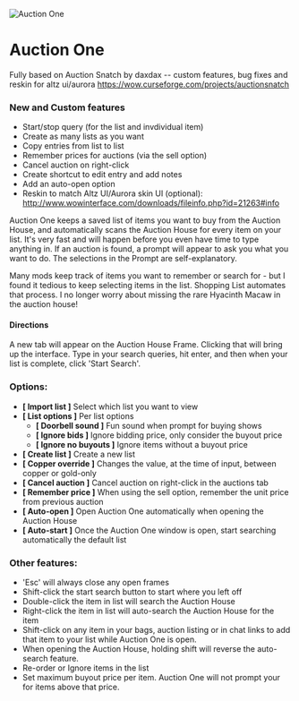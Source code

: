 ![Auction One](http://i.imgur.com/Ot8cCbM.jpg)

# Auction One
Fully based on Auction Snatch by daxdax -- custom features, bug fixes and reskin for altz ui/aurora
https://wow.curseforge.com/projects/auctionsnatch

### New and Custom features
* Start/stop query (for the list and invdividual item)
* Create as many lists as you want
* Copy entries from list to list
* Remember prices for auctions (via the sell option)
* Cancel auction on right-click
* Create shortcut to edit entry and add notes
* Add an auto-open option
* Reskin to match Altz UI/Aurora skin UI (optional): http://www.wowinterface.com/downloads/fileinfo.php?id=21263#info

Auction One keeps a saved list of items you want to buy from the Auction House, and automatically scans the Auction House for every item on your list. It's very fast and will happen before you even have time to type anything in. If an auction is found, a prompt will appear to ask you what you want to do.  The selections in the Prompt are self-explanatory.

Many mods keep track of items you want to remember or search for - but I found it tedious to keep selecting items in the list.  Shopping List automates that process.  I no longer worry about missing the rare Hyacinth Macaw in the auction house!

#### Directions
A new tab will appear on the Auction House Frame. Clicking that will bring up the interface. Type in your search queries, hit enter, and then when your list is complete, click 'Start Search'.

### Options:
* **[ Import list ]** Select which list you want to view
* **[ List options ]** Per list options
  * **[ Doorbell sound ]** Fun sound when prompt for buying shows
  * **[ Ignore bids ]** Ignore bidding price, only consider the buyout price
  * **[ Ignore no buyouts ]** Ignore items without a buyout price
* **[ Create list ]** Create a new list
* **[ Copper override ]** Changes the value, at the time of input, between copper or gold-only
* **[ Cancel auction ]** Cancel auction on right-click in the auctions tab
* **[ Remember price ]** When using the sell option, remember the unit price from previous auction
* **[ Auto-open ]** Open Auction One automatically when opening the Auction House
* **[ Auto-start ]** Once the Auction One window is open, start searching automatically the default list

### Other features:
* 'Esc' will always close any open frames
* Shift-click the start search button to start where you left off
* Double-click the item in list will search the Auction House
* Right-click the item in list will auto-search the Auction House for the item
* Shift-click on any item in your bags, auction listing or in chat links to add that item to your list while Auction One is open.
* When opening the Auction House, holding shift will reverse the auto-search feature.
* Re-order or Ignore items in the list
* Set maximum buyout price per item. Auction One will not prompt your for items above that price.

